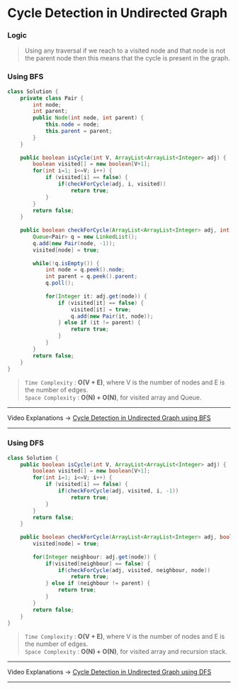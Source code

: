 # Cycle Detection in Undirected Graph    
### Logic
> Using any traversal if we reach to a visited node and that node is not the parent node then this means that the cycle is present in the graph.

### Using BFS
```java
class Solution {
    private class Pair {
        int node;
        int parent;
        public Node(int node, int parent) {
            this.node = node;
            this.parent = parent;
        }
    }
    
    public boolean isCycle(int V, ArrayList<ArrayList<Integer> adj) {
        boolean visited[] = new boolean[V+1];
        for(int i=1; i<=V; i++) {
            if (visited[i] == false) {
                if(checkForCycle(adj, i, visited))
                    return true;
            }    
        }
        return false;
    }
    
    public boolean checkForCycle(ArrayList<ArrayList<Integer> adj, int node, boolean[] visited) {
        Queue<Pair> q = new LinkedList();
        q.add(new Pair(node, -1));
        visited[node] = true;
        
        while(!q.isEmpty()) {
            int node = q.peek().node;
            int parent = q.peek().parent;
            q.poll();
            
            for(Integer it: adj.get(node)) {
                if (visited[it] == false) {
                    visited[it] = true;
                    q.add(new Pair(it, node));
                } else if (it != parent) {
                    return true;
                }
            }
        }
        return false;
    }
}
```
> `Time Complexity` : **O(V + E)**, where V is the number of nodes and E is the number of edges.   
> `Space Complexity` : **O(N) + O(N)**, for visited array and Queue.    
---
Video Explanations -> [Cycle Detection in Undirected Graph using BFS](https://www.youtube.com/watch?v=A8ko93TyOns&list=PLgUwDviBIf0rGEWe64KWas0Nryn7SCRWw&index=8)  
<hr>

### Using DFS
```java
class Solution {
    public boolean isCycle(int V, ArrayList<ArrayList<Integer> adj) {
        boolean visited[] = new boolean[V+1];
        for(int i=1; i<=V; i++) {
            if (visited[i] == false) {
                if(checkForCycle(adj, visited, i, -1))
                    return true;
            }    
        }
        return false;
    }
    
    public boolean checkForCycle(ArrayList<ArrayList<Integer> adj, boolean[] visited, int node, int parent) {
        visited[node] = true;
        
        for(Integer neighbour: adj.get(node)) {
            if(visited[neighbour] == false) {
                if(checkForCycle(adj, visited, neighbour, node)) 
                    return true;
            } else if (neighbour != parent) {
                return true;
            }
        }
        return false;
    }
}
```
> `Time Complexity` : **O(V + E)**, where V is the number of nodes and E is the number of edges.   
> `Space Complexity` : **O(N) + O(N)**, for visited array and recursion stack.    
---
Video Explanations -> [Cycle Detection in Undirected Graph using DFS](https://www.youtube.com/watch?v=Y9NFqI6Pzd4&list=PLgUwDviBIf0rGEWe64KWas0Nryn7SCRWw&index=9)  
<hr>
